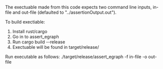 The exectuable made from this code expects two command line inputs, in-file and out-file (defaulted to "../assertionOutput.out").

To build exectiable:
  1. Install rust/cargo
  2. Go in to assert_egraph
  3. Run cargo build --release
  4. Exectuable will be found in target/release/

Run executable as follows:
   ./target/release/assert_egraph -f in-file -o out-file
